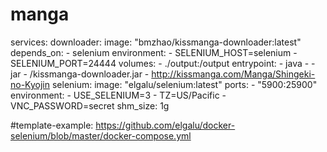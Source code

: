 # manga
services:
  downloader:
    image: "bmzhao/kissmanga-downloader:latest"
    depends_on:
      - selenium
    environment:
      - SELENIUM_HOST=selenium
      - SELENIUM_PORT=24444
    volumes:
      - ./output:/output
    entrypoint:
      - java
      - -jar
      - /kissmanga-downloader.jar
      - http://kissmanga.com/Manga/Shingeki-no-Kyojin
  selenium:
    image: "elgalu/selenium:latest"
    ports:
      - "5900:25900"
    environment:
      - USE_SELENIUM=3
      - TZ=US/Pacific
      - VNC_PASSWORD=secret
    shm_size: 1g

#template-example: https://github.com/elgalu/docker-selenium/blob/master/docker-compose.yml
